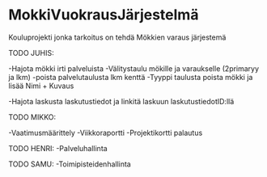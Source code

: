 # MokkiVuokrausJärjestelmä

Kouluprojekti jonka tarkoitus on tehdä Mökkien varaus järjestemä


TODO JUHIS:

-Hajota mökki irti palveluista
-Välitystaulu mökille ja varaukselle (2primaryy ja lkm)
-poista palvelutaulusta lkm kenttä
-Tyyppi taulusta poista mökki ja lisää Nimi + Kuvaus

-Hajota laskusta laskutustiedot ja linkitä laskuun laskutustiedotID:llä

TODO MIKKO:

-Vaatimusmäärittely
-Viikkoraportti
-Projektikortti palautus

TODO HENRI:
-Palveluhallinta


TODO SAMU:
-Toimipisteidenhallinta
